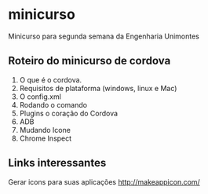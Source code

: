 # minicurso
Minicurso para segunda semana da Engenharia Unimontes


## Roteiro do minicurso de cordova

1. O que é o cordova.
2. Requisitos de plataforma (windows, linux e Mac)
3. O config.xml
4. Rodando o comando
5. Plugins o coração do Cordova
6. ADB
7. Mudando Icone
8. Chrome Inspect


## Links interessantes

Gerar icons para suas aplicações
http://makeappicon.com/
